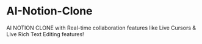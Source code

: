 # AI-Notion-Clone
 AI NOTION CLONE with Real-time collaboration features like Live Cursors &amp; Live Rich Text Editing features!
